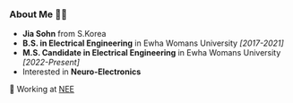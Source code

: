 ### About Me 👩‍🦱

- **Jia Sohn** from S.Korea   
- **B.S. in Electrical Engineering** in Ewha Womans University *[2017-2021]*
- **M.S. Candidate in Electrical Engineering** in Ewha Womans University *[2022-Present]*
- Interested in **Neuro-Electronics**   

🥼 Working at [NEE](https://sites.google.com/view/junlab) 


<!--
**jswondersj/jswondersj** is a ✨ _special_ ✨ repository because its `README.md` (this file) appears on your GitHub profile.

Here are some ideas to get you started:

- 🔭 I’m currently working on ...
- 🌱 I’m currently learning ...
- 👯 I’m looking to collaborate on ...
- 🤔 I’m looking for help with ...
- 💬 Ask me about ...
- 📫 How to reach me: ...
- 😄 Pronouns: ...
- ⚡ Fun fact: ...
-->

